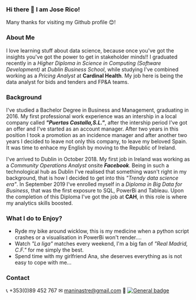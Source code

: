 ### Hi there 👋 I am Jose Rico!
Many thanks for visiting my Github profile 😊!

### About Me
I love learning stuff about data science, because once you've got the insights you've got the power to get in stakeholder minds!! I graduated recently in a *Higher Diploma in Science in Computing (Software Development)* at *Dublin Business School*, while studying I've combined working as a *Pricing Analyst* at **Cardinal Health**. My job here is being the data analyst for bids and tenders and FP&A teams.

### Background

I've studied a Bachelor Degree in Business and Management, graduating in 2016. My first professional work experience was an intership in a local company called ***"Puertas Castalla,S.L."***, after the intership period I've got an offer and I've started as an account manager. After two years in this position I took a promotion as an incidence manager and after another two years I decided to leave not only this company, to leave my beloved Spain. It was time to enhace my English by moving to the Republic of Ireland.

I've arrived to Dublin in October 2018. My first job in Ireland was working as a *Community Operations Analyst* onsite ***Facebook***.
Being in such a technological hub as Dublin I've realised that something wasn't right in my background, that is how I decided to get into this *"Trendy data science era"*. In September 2019 I've enrolled myself in a *Diploma in Big Data for Business*, that was the first exposure to SQL, PowerBi and Tableau. Upon the completion of this Diploma I've got the job at **CAH**, in this role is where my analytics skills boosted.

### What I do to Enjoy?
- Ryde my bike around wicklow, this is my medicine when a python script crashes or a visualisation in PowerBi won't render....
- Watch *"La liga"* matches every weekend, I'm a big fan of *"Real Madrid, C.F."* for me simply the best.
- Spend time with my girlfriend Ana, she deserves everything as is not easy to cope with me...

### Contact
📞 +353(0)89 452 767
✉ maninastre@gmail.com
🔗 
 [![General badge](https://img.shields.io/badge/<SUBJECT>-<STATUS>-<COLOR>.svg)](https://shields.io/)


<!--
**josericodata/josericodata** is a ✨ _special_ ✨ repository because its `README.md` (this file) appears on your GitHub profile.

Here are some ideas to get you started:

- 🔭 I’m currently working on ...
- 🌱 I’m currently learning ...
- 👯 I’m looking to collaborate on ...
- 🤔 I’m looking for help with ...
- 💬 Ask me about ...
- 📫 How to reach me: ...
- 😄 Pronouns: ...
- ⚡ Fun fact: ...
-->
